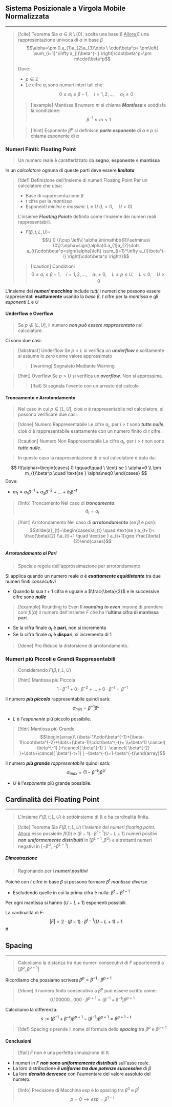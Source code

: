 ## Sistema Posizionale a Virgola Mobile Normalizzata
---
>[!cite] Teorema
>Sia $\alpha\in\mathbb{R}\setminus\{0\}$, scelta una base $\beta$
><u> Allora </u>
>E una rappresentazione univoca di $\alpha$ in base $\beta$
>$$\alpha=\pm 0.a_{1}a_{2}a_{3}\dots \ \cdot\beta^p= \pm\left( \sum_{i=1}^\infty a_{i}\beta^{-i} \right)\cdot\beta^p=\pm m\cdot\beta^p$$
>
>Dove:
>- $p\in\mathbb{Z}$
>- Le cifre $a_{i}$ sono numeri interi tali che:
>$$0\leq a_{i}\leq \beta-1,\quad i=1,2,\dots, \quad a_{1}\neq 0$$
>
>>[!example] Mantissa
>>Il numero $m$ si chiama ***Mantissa*** e soddisfa la condizione:
>>$$\beta^{-1}\leq m<1$$
>
>>[!hint] Esponente
>>$\beta^p$ si definisce ***parte esponente*** di $\alpha$ e $p$ si chiama esponente di $\alpha$

### Numeri Finiti: Floating Point
>Un numero reale è caratterizzato da **segno**, **esponente** e **mantissa**

In un *calcolatore* ognuna di queste parti deve essere ***limitata***

>[!def] Definizione dell'Insieme di numeri Floating Point
>Per un calcolatore che utsa:
>- Base di rappresentazione $\beta$
>- $t$ cifre per la *mantissa*
>- Esponenti *minimi* e *massimi*: $L$ e $U$ ($L<0, \quad U>0$)
>
>L'insieme ***Floating Point***è definito come l'insieme dei numeri reali rappresentabili.
>- $F(\beta,t,L,U)=$
>$$\{ 0 \}\cup \left\{ \alpha \in\mathbb{R}\setminus\{0\}:\alpha=sign(\alpha)0.a_{1}a_{2}\dots a_{t}\cdot\beta^p=sign(\alpha)\left( \sum_{i=1}^\infty a_{i}\beta^{-i} \right)\cdot\beta^p \right\}$$
>
>>[!caution] Condizioni
>>$$0\leq a_{i} \leq \beta-1, \quad i=1,2,\dots,\quad a_{1}\neq0, \quad L\leq p \leq U, \quad L<0, \quad U>0$$

L'insieme dei ***numeri macchina*** include *tutti* i numeri che possono essere rappresentati **esattamente** usando la *base* $\beta$, $t$ cifre per la *mantissa* e gli *esponenti* $L$ e $U$

#### Underflow e Overflow
>Se $p\notin [L,U]$, il numero ***non può essere rappresentato*** nel calcolatore.

Ci sono due casi:

>[!abstract] Underflow
>Se $p<L$ si verifica un ***underflow*** e solitamente si assume lo *zero* come valore approssimato
>>[!warning] Segnalato Mediante Warning

>[!hint] Overflow
>Se $p>U$ si verifica un ***overflow***.
>Non si approssima.
>>[!fail] Si segnala l'evento con un arresto del calcolo

#### Troncamento e Arrotondamento
>Nel caso in cui $p\in[L,U]$, cioè $\alpha$ è rappresentabile nel calcolatore, si possono verificare due casi:

>[!done] Numero Rappresentabile
>Le cifre $a_{i}$, per $i>t$ sono ***tutte nulle***, cioè $\alpha$ è rappresentabile esattamente con un numero finito di $t$ cifre.

>[!caution] Numero Non Rappresentabile
>Le cifre $a_{i}$, per $i>t$ non sono ***tutte nulle***.

>In questo caso la rappresentazione di $\alpha$ sul calcolatore è data da:

$$
fl(\alpha)=\begin{cases}
0 \qquad\quad \ \text{ se } \alpha=0 \\
\pm m_{t}\beta^p \quad \text{se } \alpha\neq0
\end{cases}
$$
Dove:
- $m_{t}=a_{1}\beta^{-1}+a_{2}\beta^{-2}+\dots+\tilde{a}_{t}\beta^{-t}$

>[!info] Troncamento
>Nel caso di ***troncamento***:
>$$\tilde{a}_{t}=a_{t}$$

>[!hint] Arrotondamento
>Nel caso di ***arrotondamento*** (se $\beta$ è *pari*):
>$$\tilde{a}_{t}=\begin{cases}a_{t} \quad \text{se } a_{t+1}< \frac{\beta}{2} \\a_{t}+1 \quad \text{se } a_{t+1}\geq \frac{\beta}{2}\end{cases}$$

##### Arrotondamento ai Pari
>Speciale regola dell'approssimazione per arrotondamento.

Si applica quando un numero reale $\alpha$ è ***esattamente equidistante*** tra due numeri finiti *consecutivi*
- Quando la sua $t+1$ cifra è uguale a $\frac{\beta}{2}$ e le successive cifre sono ***nulle***

>[!example] Rounding to Even
>Il ***rounding to even*** impone di prendere com $fl(\alpha)$ il numero dell'insieme $F$ che ha l'**ultima cifra di mantissa pari**.

- Se la cifra finale $a_{t}$ è **pari**, non si incrementa
- Se la cifra finale $a_{t}$ è **dispari**, si incrementa di $1$

>[!done] Pro
>Riduce la distorsione di arrotondamento.

### Numeri più Piccoli e Grandi Rappresentabili
>Considerando $F(\beta,t,L,U)$

>[!hint] Mantissa più Piccola
>$$1\cdot\beta^{-1}+0\cdot\beta^{-2}+\dots+0\cdot\beta^{-t}=\beta^{-1}$$

Il numero ***più piccolo*** rappresentabile quindi sarà:
$$\alpha_{min}=\beta^{-1}\beta^L$$
- $L$ è l'*esponente* più piccolo possibile.

>[!tldr] Mantissa più Grande
>$$\begin{array}\ (\beta-1)\cdot\beta^{-1}+(\beta-1)\cdot\beta^{-2}+\dots+(\beta-1)\cdot\beta^{-t}= \\=\beta^0 \cancel{ -\beta^{-1} }+\cancel{ \beta^{-1} } -\cancel{ \beta^{-2} }+\dots+\cancel{ \beta^{-t+1} } -\beta^{-t}=1-\beta^{-t}\end{array}$$

Il numero ***più grande*** *rappresentabile* quindi sarà:
$$\alpha_{max}=(1-\beta^{-t})\beta^U$$
- $U$ è l'*esponente* più grande possibile.
## Cardinalità dei Floating Point
---
>L'insieme $F(\beta,t,L,U)$ è sottoinsieme di $\mathbb{R}$ e ha cardinalità finita.

>[!cite] Teorema
>Sia $F(\beta,t,L,U)$  l'*insieme dei numeri floating point*.
><u>Allora</u>
>esso possiede $fl(0)$ e $(\beta-1)\cdot\beta^{t-1}(U-L+1)$ numeri positivi ***non uniformemente distribuiti*** in $[\beta^{L-1},\beta^U)$ e altrettanti numeri negativi in $[-\beta^U, -\beta^{L-1})$

##### Dimostrazione
>Ragionando per i ***numeri positivi***

Poiché con $t$ cifre in base $\beta$ si possono formare $\beta^t$ *mantisse diverse*
- Escludendo quelle in cui la prima cifra è nulla: $\beta^t-\beta^{t-1}$

Per ogni mantissa si hanno $(U-L+1)$ esponenti possibili.

La cardinalità di $F$:
$$
|F| = 2\cdot(\beta-1)\cdot\beta^{t-1}(U-L+1)+1
$$
$\#$

## Spacing
---
>Calcoliamo la distanza tra due numeri consecutivi di $F$ appartenenti a $[\beta^p,\beta^{p+1}]$

Ricordiamo che possiamo scrivere $\beta^p=\beta^{-1}\cdot\beta^{p+1}$

>[!done] Il numero finito consecutivo a $\beta^p$ può essere scritto come:
>$$0.100000\dots000\cdot\beta^{p+1}=(\beta^{-1}+\beta^{-t})\beta^{p+1}$$

Calcoliamo la differenza:
$$
s:=(\beta^{-1}+\beta^{-t})\beta^{p+1}-(\beta^{-1})\beta^{p+1}=\beta^{p+1-t}
$$

>[!def] Spacing
>$s$ prende il nome di formula dello ***spacing*** tra $\beta^p$ e $\beta^{  p+1}$

#### Conclusioni
>[!fail] $F$ non è una perfetta simulazione di $\mathbb{R}$

- I numeri in $F$ ***non sono uniformemente distribuiti*** sull'asse reale.
- La loro distribuzione ***è uniforme tra due potenze successive*** di $\beta$
- La loro ***densità decresce*** con l'aumentare del valore assoluto del numero.

>[!info] Precisione di Macchina
>$esp$ è lo spacing tra $\beta^0$ e $\beta^1$
>$$p=0 \implies esp=\beta^{1-t}$$

